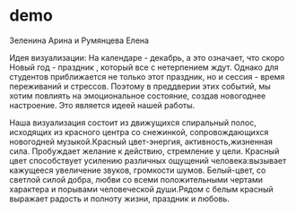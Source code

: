 # demo
Зеленина Арина и Румянцева Елена

Идея визуализации:                                                                                                                           На календаре - декабрь, а это означает, что скоро Новый год - праздник , который все с нетерпением ждут. Однако для студентов приближается не только этот праздник, но и сессия - время переживаний и стрессов. Поэтому в преддверии этих событий, мы хотим повлиять на эмоциональное состояние, создав новогоднее настроение. Это является идеей нашей работы.    

Наша визуализация состоит из движущихся спиральный полос, исходящих из красного центра со снежинкой, сопровождающихся новогодней музыкой.Красный цвет-энергия, активность,жизненная сила. Пробуждает желание к действию, стремление у цели. Красный цвет способствует усилению различных ощущений человека:вызывает кажущееся увеличение звуков, громкости шумов. Белый-цвет, со светлой силой добра, любви со всеми положительными чертами характера и порывами человеческой души.Рядом с белым красный выражает радость и полноту жизни, праздник и любовь.
